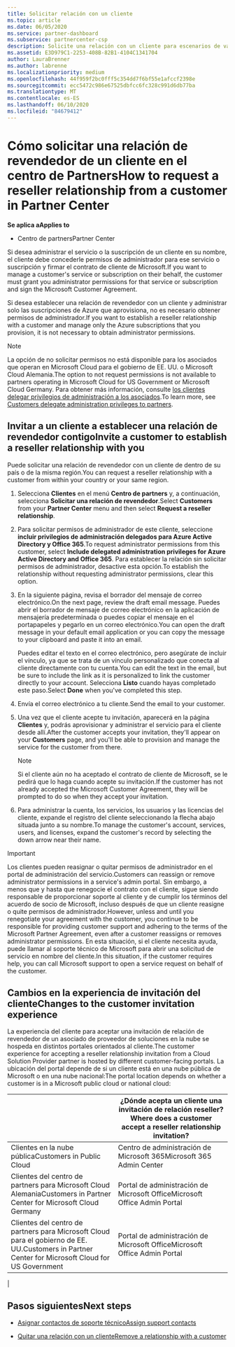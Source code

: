 ```yaml
---
title: Solicitar relación con un cliente
ms.topic: article
ms.date: 06/05/2020
ms.service: partner-dashboard
ms.subservice: partnercenter-csp
description: Solicite una relación con un cliente para escenarios de varios asociados y multicanal o si es necesario restaurar los privilegios de administrador delegado para un cliente.
ms.assetid: E3D979C1-2253-408B-82B1-4104C1341704
author: LauraBrenner
ms.author: labrenne
ms.localizationpriority: medium
ms.openlocfilehash: 44f959f2bc0fff5c354dd7f6bf55e1afccf2398e
ms.sourcegitcommit: ecc5472c986e67525dbfcc6fc328c991d6db77ba
ms.translationtype: MT
ms.contentlocale: es-ES
ms.lasthandoff: 06/10/2020
ms.locfileid: "84679412"
---
```

# <a name="how-to-request-a-reseller-relationship-from-a-customer-in-partner-center"></a><span data-ttu-id="49f2b-103">Cómo solicitar una relación de revendedor de un cliente en el centro de Partners</span><span class="sxs-lookup"><span data-stu-id="49f2b-103">How to request a reseller relationship from a customer in Partner Center</span></span>

<span data-ttu-id="49f2b-104">**Se aplica a**</span><span class="sxs-lookup"><span data-stu-id="49f2b-104">**Applies to**</span></span>

- <span data-ttu-id="49f2b-105">Centro de partners</span><span class="sxs-lookup"><span data-stu-id="49f2b-105">Partner Center</span></span>

<span data-ttu-id="49f2b-106">Si desea administrar el servicio o la suscripción de un cliente en su nombre, el cliente debe concederle permisos de administrador para ese servicio o suscripción y firmar el contrato de cliente de Microsoft.</span><span class="sxs-lookup"><span data-stu-id="49f2b-106">If you want to manage a customer's service or subscription on their behalf, the customer must grant you administrator permissions for that service or subscription and sign the Microsoft Customer Agreement.</span></span>

<span data-ttu-id="49f2b-107">Si desea establecer una relación de revendedor con un cliente y administrar solo las suscripciones de Azure que aprovisiona, no es necesario obtener permisos de administrador.</span><span class="sxs-lookup"><span data-stu-id="49f2b-107">If you want to establish a reseller relationship with a customer and manage only the Azure subscriptions that you provision, it is not necessary to obtain administrator permissions.</span></span>

>[!NOTE] 
><span data-ttu-id="49f2b-108">La opción de no solicitar permisos no está disponible para los asociados que operan en Microsoft Cloud para el gobierno de EE. UU. o Microsoft Cloud Alemania.</span><span class="sxs-lookup"><span data-stu-id="49f2b-108">The option to not request permissions is not available to partners operating in Microsoft Cloud for US Government or Microsoft Cloud Germany.</span></span> <span data-ttu-id="49f2b-109">Para obtener más información, consulte [los clientes delegar privilegios de administración a los asociados](https://docs.microsoft.com/partner-center/customers_revoke_admin_privileges).</span><span class="sxs-lookup"><span data-stu-id="49f2b-109">To learn more, see [Customers delegate administration privileges to partners](https://docs.microsoft.com/partner-center/customers_revoke_admin_privileges).</span></span>

## <a name="invite-a-customer-to-establish-a-reseller-relationship-with-you"></a><span data-ttu-id="49f2b-110">Invitar a un cliente a establecer una relación de revendedor contigo</span><span class="sxs-lookup"><span data-stu-id="49f2b-110">Invite a customer to establish a reseller relationship with you</span></span>

<span data-ttu-id="49f2b-111">Puede solicitar una relación de revendedor con un cliente de dentro de su país o de la misma región.</span><span class="sxs-lookup"><span data-stu-id="49f2b-111">You can request a reseller relationship with a customer from within your country or your same region.</span></span>

1. <span data-ttu-id="49f2b-112">Selecciona **Clientes** en el menú **Centro de partners** y, a continuación, selecciona **Solicitar una relación de revendedor**.</span><span class="sxs-lookup"><span data-stu-id="49f2b-112">Select **Customers** from your **Partner Center** menu and then select **Request a reseller relationship**.</span></span>

2. <span data-ttu-id="49f2b-113">Para solicitar permisos de administrador de este cliente, seleccione **incluir privilegios de administración delegados para Azure Active Directory y Office 365**.</span><span class="sxs-lookup"><span data-stu-id="49f2b-113">To request administrator permissions from this customer, select **Include delegated administration privileges for Azure Active Directory and Office 365**.</span></span> <span data-ttu-id="49f2b-114">Para establecer la relación sin solicitar permisos de administrador, desactive esta opción.</span><span class="sxs-lookup"><span data-stu-id="49f2b-114">To establish the relationship without requesting administrator permissions, clear this option.</span></span>

3. <span data-ttu-id="49f2b-115">En la siguiente página, revisa el borrador del mensaje de correo electrónico.</span><span class="sxs-lookup"><span data-stu-id="49f2b-115">On the next page, review the draft email message.</span></span> <span data-ttu-id="49f2b-116">Puedes abrir el borrador de mensaje de correo electrónico en la aplicación de mensajería predeterminada o puedes copiar el mensaje en el portapapeles y pegarlo en un correo electrónico.</span><span class="sxs-lookup"><span data-stu-id="49f2b-116">You can open the draft message in your default email application or you can copy the message to your clipboard and paste it into an email.</span></span>

   <span data-ttu-id="49f2b-117">Puedes editar el texto en el correo electrónico, pero asegúrate de incluir el vínculo, ya que se trata de un vínculo personalizado que conecta al cliente directamente con tu cuenta.</span><span class="sxs-lookup"><span data-stu-id="49f2b-117">You can edit the text in the email, but be sure to include the link as it is personalized to link the customer directly to your account.</span></span> <span data-ttu-id="49f2b-118">Selecciona **Listo** cuando hayas completado este paso.</span><span class="sxs-lookup"><span data-stu-id="49f2b-118">Select **Done** when you've completed this step.</span></span>

4. <span data-ttu-id="49f2b-119">Envía el correo electrónico a tu cliente.</span><span class="sxs-lookup"><span data-stu-id="49f2b-119">Send the email to your customer.</span></span>

5. <span data-ttu-id="49f2b-120">Una vez que el cliente acepte tu invitación, aparecerá en la página **Clientes** y, podrás aprovisionar y administrar el servicio para el cliente desde allí.</span><span class="sxs-lookup"><span data-stu-id="49f2b-120">After the customer accepts your invitation, they'll appear on your **Customers** page, and you'll be able to provision and manage the service for the customer from there.</span></span>

   > [!NOTE]
   > <span data-ttu-id="49f2b-121">Si el cliente aún no ha aceptado el contrato de cliente de Microsoft, se le pedirá que lo haga cuando acepte su invitación.</span><span class="sxs-lookup"><span data-stu-id="49f2b-121">If the customer has not already accepted the Microsoft Customer Agreement, they will be prompted to do so when they accept your invitation.</span></span> 

6. <span data-ttu-id="49f2b-122">Para administrar la cuenta, los servicios, los usuarios y las licencias del cliente, expande el registro del cliente seleccionando la flecha abajo situada junto a su nombre.</span><span class="sxs-lookup"><span data-stu-id="49f2b-122">To manage the customer's account, services, users, and licenses, expand the customer's record by selecting the down arrow near their name.</span></span>

> [!IMPORTANT]  
> <span data-ttu-id="49f2b-123">Los clientes pueden reasignar o quitar permisos de administrador en el portal de administración del servicio.</span><span class="sxs-lookup"><span data-stu-id="49f2b-123">Customers can reassign or remove administrator permissions in a service's admin portal.</span></span> <span data-ttu-id="49f2b-124">Sin embargo, a menos que y hasta que renegocie el contrato con el cliente, sigue siendo responsable de proporcionar soporte al cliente y de cumplir los términos del acuerdo de socio de Microsoft, incluso después de que un cliente reasigne o quite permisos de administrador.</span><span class="sxs-lookup"><span data-stu-id="49f2b-124">However, unless and until you renegotiate your agreement with the customer, you continue to be responsible for providing customer support and adhering to the terms of the Microsoft Partner Agreement, even after a customer reassigns or removes administrator permissions.</span></span> <span data-ttu-id="49f2b-125">En esta situación, si el cliente necesita ayuda, puede llamar al soporte técnico de Microsoft para abrir una solicitud de servicio en nombre del cliente.</span><span class="sxs-lookup"><span data-stu-id="49f2b-125">In this situation, if the customer requires help, you can call Microsoft support to open a service request on behalf of the customer.</span></span>

## <a name="changes-to-the-customer-invitation-experience"></a><span data-ttu-id="49f2b-126">Cambios en la experiencia de invitación del cliente</span><span class="sxs-lookup"><span data-stu-id="49f2b-126">Changes to the customer invitation experience</span></span>

<span data-ttu-id="49f2b-127">La experiencia del cliente para aceptar una invitación de relación de revendedor de un asociado de proveedor de soluciones en la nube se hospeda en distintos portales orientados al cliente.</span><span class="sxs-lookup"><span data-stu-id="49f2b-127">The customer experience for accepting a reseller relationship invitation from a Cloud Solution Provider partner is hosted by different customer-facing portals.</span></span> <span data-ttu-id="49f2b-128">La ubicación del portal depende de si un cliente está en una nube pública de Microsoft o en una nube nacional:</span><span class="sxs-lookup"><span data-stu-id="49f2b-128">The portal location depends on whether a customer is in a Microsoft public cloud or national cloud:</span></span>

|  | <span data-ttu-id="49f2b-129">¿Dónde acepta un cliente una invitación de relación reseller?</span><span class="sxs-lookup"><span data-stu-id="49f2b-129">Where does a customer accept a reseller relationship invitation?</span></span> |
|---------|---------
| <span data-ttu-id="49f2b-130">Clientes en la nube pública</span><span class="sxs-lookup"><span data-stu-id="49f2b-130">Customers in Public Cloud</span></span> | <span data-ttu-id="49f2b-131">Centro de administración de Microsoft 365</span><span class="sxs-lookup"><span data-stu-id="49f2b-131">Microsoft 365 Admin Center</span></span> |
| <span data-ttu-id="49f2b-132">Clientes del centro de partners para Microsoft Cloud Alemania</span><span class="sxs-lookup"><span data-stu-id="49f2b-132">Customers in Partner Center for Microsoft Cloud Germany</span></span> | <span data-ttu-id="49f2b-133">Portal de administración de Microsoft Office</span><span class="sxs-lookup"><span data-stu-id="49f2b-133">Microsoft Office Admin Portal</span></span> |
| <span data-ttu-id="49f2b-134">Clientes del centro de partners para Microsoft Cloud para el gobierno de EE. UU.</span><span class="sxs-lookup"><span data-stu-id="49f2b-134">Customers in Partner Center for Microsoft Cloud for US Government</span></span> | <span data-ttu-id="49f2b-135">Portal de administración de Microsoft Office</span><span class="sxs-lookup"><span data-stu-id="49f2b-135">Microsoft Office Admin Portal</span></span> |
|

## <a name="next-steps"></a><span data-ttu-id="49f2b-136">Pasos siguientes</span><span class="sxs-lookup"><span data-stu-id="49f2b-136">Next steps</span></span>

- [<span data-ttu-id="49f2b-137">Asignar contactos de soporte técnico</span><span class="sxs-lookup"><span data-stu-id="49f2b-137">Assign support contacts</span></span>](assign-support-contacts.md)

- [<span data-ttu-id="49f2b-138">Quitar una relación con un cliente</span><span class="sxs-lookup"><span data-stu-id="49f2b-138">Remove a relationship with a customer</span></span>](remove-a-relationship.md)
